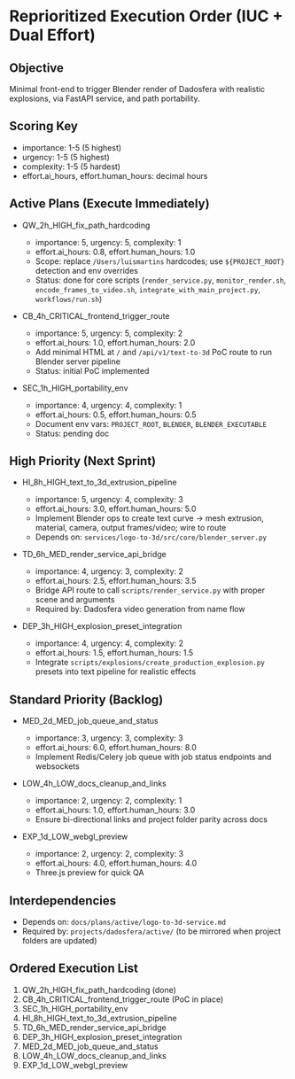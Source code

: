 # Reprioritized Execution Order (IUC + Dual Effort)

## Objective
Minimal front-end to trigger Blender render of Dadosfera with realistic explosions, via FastAPI service, and path portability.

## Scoring Key
- importance: 1-5 (5 highest)
- urgency: 1-5 (5 highest)
- complexity: 1-5 (5 hardest)
- effort.ai_hours, effort.human_hours: decimal hours

## Active Plans (Execute Immediately)
- QW_2h_HIGH_fix_path_hardcoding
  - importance: 5, urgency: 5, complexity: 1
  - effort.ai_hours: 0.8, effort.human_hours: 1.0
  - Scope: replace `/Users/luismartins` hardcodes; use `${PROJECT_ROOT}` detection and env overrides
  - Status: done for core scripts (`render_service.py`, `monitor_render.sh`, `encode_frames_to_video.sh`, `integrate_with_main_project.py`, `workflows/run.sh`)

- CB_4h_CRITICAL_frontend_trigger_route
  - importance: 5, urgency: 5, complexity: 2
  - effort.ai_hours: 1.0, effort.human_hours: 2.0
  - Add minimal HTML at `/` and `/api/v1/text-to-3d` PoC route to run Blender server pipeline
  - Status: initial PoC implemented

- SEC_1h_HIGH_portability_env
  - importance: 4, urgency: 4, complexity: 1
  - effort.ai_hours: 0.5, effort.human_hours: 0.5
  - Document env vars: `PROJECT_ROOT`, `BLENDER`, `BLENDER_EXECUTABLE`
  - Status: pending doc

## High Priority (Next Sprint)
- HI_8h_HIGH_text_to_3d_extrusion_pipeline
  - importance: 5, urgency: 4, complexity: 3
  - effort.ai_hours: 3.0, effort.human_hours: 5.0
  - Implement Blender ops to create text curve → mesh extrusion, material, camera, output frames/video; wire to route
  - Depends on: `services/logo-to-3d/src/core/blender_server.py`

- TD_6h_MED_render_service_api_bridge
  - importance: 4, urgency: 3, complexity: 2
  - effort.ai_hours: 2.5, effort.human_hours: 3.5
  - Bridge API route to call `scripts/render_service.py` with proper scene and arguments
  - Required by: Dadosfera video generation from name flow

- DEP_3h_HIGH_explosion_preset_integration
  - importance: 4, urgency: 4, complexity: 2
  - effort.ai_hours: 1.5, effort.human_hours: 1.5
  - Integrate `scripts/explosions/create_production_explosion.py` presets into text pipeline for realistic effects

## Standard Priority (Backlog)
- MED_2d_MED_job_queue_and_status
  - importance: 3, urgency: 3, complexity: 3
  - effort.ai_hours: 6.0, effort.human_hours: 8.0
  - Implement Redis/Celery job queue with job status endpoints and websockets

- LOW_4h_LOW_docs_cleanup_and_links
  - importance: 2, urgency: 2, complexity: 1
  - effort.ai_hours: 1.0, effort.human_hours: 3.0
  - Ensure bi-directional links and project folder parity across docs

- EXP_1d_LOW_webgl_preview
  - importance: 2, urgency: 2, complexity: 3
  - effort.ai_hours: 4.0, effort.human_hours: 4.0
  - Three.js preview for quick QA

## Interdependencies
- Depends on: `docs/plans/active/logo-to-3d-service.md`
- Required by: `projects/dadosfera/active/` (to be mirrored when project folders are updated)

## Ordered Execution List
1. QW_2h_HIGH_fix_path_hardcoding (done)
2. CB_4h_CRITICAL_frontend_trigger_route (PoC in place)
3. SEC_1h_HIGH_portability_env
4. HI_8h_HIGH_text_to_3d_extrusion_pipeline
5. TD_6h_MED_render_service_api_bridge
6. DEP_3h_HIGH_explosion_preset_integration
7. MED_2d_MED_job_queue_and_status
8. LOW_4h_LOW_docs_cleanup_and_links
9. EXP_1d_LOW_webgl_preview
